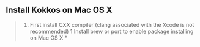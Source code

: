 ## Install Kokkos on Mac OS X

>1. First install CXX compiler (clang associated with the Xcode is not recommended)
>	1 Install brew or port to enable package installing on Mac OS X
		* 